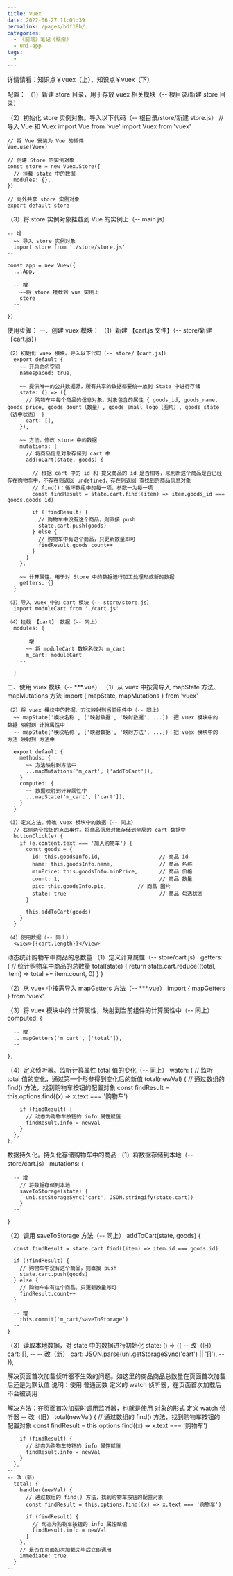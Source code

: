 ```yaml
---
title: vuex
date: 2022-06-27 11:01:39
permalink: /pages/bdf18b/
categories:
  - 《前端》笔记《框架》
  - uni-app
tags:
  - 
---
```

详情请看：知识点￥vuex（上）、知识点￥vuex（下）

配置：
  （1）新建 store 目录，用于存放 vuex 相关模块（-- 根目录/新建 store 目录）

  （2）初始化 store 实例对象。导入以下代码（-- 根目录/store/新建 store.js）
    // 导入 Vue 和 Vuex
    import Vue from 'vue'
    import Vuex from 'vuex'

    // 将 Vue 安装为 Vue 的插件
    Vue.use(Vuex)

    // 创建 Store 的实例对象
    const store = new Vuex.Store({
      // 挂载 state 中的数据
      modules: {},
    })

    // 向外共享 store 实例对象
    export default store

  （3）将 store 实例对象挂载到 Vue 的实例上（-- main.js）

    -- 增
      ~~ 导入 store 实例对象
      import store from './store/store.js'
    --

    const app = new Vuew({
      ...App,

      -- 增
        ~~将 store 挂载到 vue 实例上
        store
      --

    })

使用步骤：
  一、创建 vuex 模块：
    （1）新建 【cart.js 文件】（-- store/新建 【cart.js】）

    （2）初始化 vuex 模块。导入以下代码（-- store/【cart.js】）
      export default {
        ~~ 开启命名空间
        namespaced: true,

        ~~ 提供唯一的公共数据源，所有共享的数据都要统一放到 State 中进行存储
        state: () => ({
          // 购物车中每个商品的信息对象。对象包含的属性 { goods_id, goods_name, goods_price, goods_dount（数量）, goods_small_logo（图片）, goods_state（选中状态） }
          cart: [],
        }),

        ~~ 方法。修改 store 中的数据
        mutations: {
          // 将商品信息对象存储到 cart 中
          addToCart(state, goods) {

            // 根据 cart 中的 id 和 提交商品的 id 是否相等，来判断这个商品是否已经存在购物车中，不存在则返回 undefined，存在则返回 查找到的商品信息对象
            // find()：循环数组中的每一项，参数一为每一项
            const findResult = state.cart.find((item) => item.goods_id === goods.goods_id)

            if (!findResult) {
              // 购物车中没有这个商品，则直接 push
              state.cart.push(goods)
            } else {
              // 购物车中有这个商品，只更新数量即可
              findResult.goods_count++
            }
          }
        },

        ~~ 计算属性。用于对 Store 中的数据进行加工处理形成新的数据
        getters: {}
      }

    （3）导入 vuex 中的 cart 模块（-- store/store.js）
      import moduleCart from './cart.js'

    （4）挂载 【cart】 数据（-- 同上）
      modules: {

        -- 增
          ~~ 将 moduleCart 数据名改为 m_cart
          m_cart: moduleCart
        --

      }

  二、使用 vuex 模块（-- ***.vue）
    （1）从 vuex 中按需导入 mapState 方法、mapMutations 方法
      import { mapState, mapMutations } from 'vuex'

    （2）将 vuex 模块中的数据、方法映射到当前组件中（-- 同上）
      ~~ mapState('模块名称', ['映射数据', '映射数据', ...])：把 vuex 模块中的 数据 映射到 计算属性中
      ~~ mapState('模块名称', ['映射数据', '映射方法', ...])：把 vuex 模块中的 方法 映射到 方法中

      export default {
        methods: {
          ~~ 方法映射到方法中
          ...mapMutations('m_cart', ['addToCart']),
        }
        computed: {
          ~~ 数据映射到计算属性中
          ...mapState('m_cart', ['cart']),
        }
      }

    （3）定义方法。修改 vuex 模块中的数据（-- 同上）
      // 右侧两个按钮的点击事件。将商品信息对象存储到全局的 cart 数据中
      buttonClick(e) {
        if (e.content.text === '加入购物车') {
          const goods = {
            id: this.goodsInfo.id,                   // 商品 id
            name: this.goodsInfo.name,               // 商品 名称
            minPrice: this.goodsInfo.minPrice,       // 商品 价格
            count: 1,                                // 商品 数量
            pic: this.goodsInfo.pic,          // 商品 图片
            state: true                              // 商品 勾选状态
          }

          this.addToCart(goods)
        }
      }

    （4）使用数据（-- 同上）
      <view>{{cart.length}}</view>

动态统计购物车中商品的总数量
  （1）定义计算属性（-- store/cart.js）
    getters: {
      // 统计购物车中商品的总数量
      total(state) {
        return state.cart.reduce((total, item) => total += item.count, 0)
      }
    }

  （2）从 vuex 中按需导入 mapGetters 方法（-- ***.vue）
    import { mapGetters } from 'vuex'

  （3）将 vuex 模块中的 计算属性，映射到当前组件的计算属性中（-- 同上）
    computed: {

      -- 增
      ...mapGetters('m_cart', ['total']),
      --

    },

  （4）定义侦听器。监听计算属性 total 值的变化（-- 同上）
    watch: {
      // 监听 total 值的变化，通过第一个形参得到变化后的新值
      total(newVal) {
        // 通过数组的 find() 方法，找到购物车按钮的配置对象
        const findResult = this.options.find((x) => x.text === '购物车')

        if (findResult) {
          // 动态为购物车按钮的 info 属性赋值
          findResult.info = newVal
        }
      },
    },

数据持久化。持久化存储购物车中的商品
  （1）将数据存储到本地（-- store/cart.js）
    mutations: {

      -- 增
        // 将数据存储到本地
        saveToStorage(state) {
          uni.setStorageSync('cart', JSON.stringify(state.cart))
        }
      --

    }

  （2）调用 saveToStorage 方法（-- 同上）
    addToCart(state, goods) {
      
      const findResult = state.cart.find((item) => item.id === goods.id)

      if (!findResult) {
        // 购物车中没有这个商品，则直接 push
        state.cart.push(goods)
      } else {
        // 购物车中有这个商品，只更新数量即可
        findResult.count++
      }

      -- 增
        this.commit('m_cart/saveToStorage')
      --
    }

  （3）读取本地数据，对 state 中的数据进行初始化
    state: () => ({
      -- 改（旧）
        cart: [],
      --
      -- 改（新）
        cart: JSON.parse(uni.getStorageSync('cart') || '[]'),
      --
    }),

解决页面首次加载侦听器不生效的问题。如这里的商品商品总数量在页面首次加载后还是为默认值
  说明：使用 普通函数 定义的 watch 侦听器，在页面首次加载后不会被调用
  
  解决方法：在页面首次加载时调用监听器，也就是使用 对象的形式 定义 watch 侦听器
    -- 改（旧）
      total(newVal) {
        // 通过数组的 find() 方法，找到购物车按钮的配置对象
        const findResult = this.options.find((x) => x.text === '购物车')

        if (findResult) {
          // 动态为购物车按钮的 info 属性赋值
          findResult.info = newVal
        }
      },
    --
    -- 改（新）
      total: {
        handler(newVal) {
          // 通过数组的 find() 方法，找到购物车按钮的配置对象
          const findResult = this.options.find((x) => x.text === '购物车')

          if (findResult) {
            // 动态为购物车按钮的 info 属性赋值
            findResult.info = newVal
          }
        },
        // 是否在页面初次加载完毕后立即调用
        immediate: true
      }
    --
